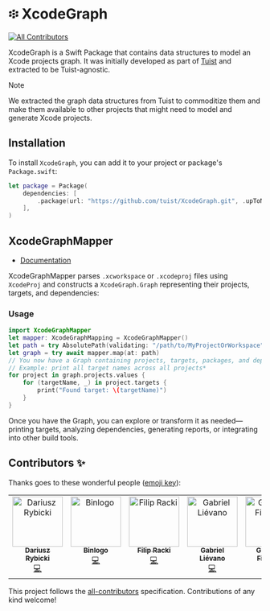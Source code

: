 # ፨ XcodeGraph
<!-- ALL-CONTRIBUTORS-BADGE:START - Do not remove or modify this section -->
[![All Contributors](https://img.shields.io/badge/all_contributors-6-orange.svg?style=flat-square)](#contributors-)
<!-- ALL-CONTRIBUTORS-BADGE:END -->

XcodeGraph is a Swift Package that contains data structures to model an Xcode projects graph.
It was initially developed as part of [Tuist](https://github.com/tuist/tuist) and extracted to be Tuist-agnostic.

> [!NOTE]
> We extracted the graph data structures from Tuist to commoditize them and make them available to other projects that might need to model and generate Xcode projects.

## Installation

To install `XcodeGraph`, you can add it to your project or package's `Package.swift`:

```swift
let package = Package(
    dependencies: [
        .package(url: "https://github.com/tuist/XcodeGraph.git", .upToNextMajor(from: "0.7.0")),
    ],
)
```

## XcodeGraphMapper

- [Documentation](https://xcodegraph.dev/documentation/xcodegraphmapper)

XcodeGraphMapper parses `.xcworkspace` or `.xcodeproj` files using `XcodeProj` and constructs a `XcodeGraph.Graph` representing their projects, targets, and dependencies:

### Usage

```swift
import XcodeGraphMapper
let mapper: XcodeGraphMapping = XcodeGraphMapper()
let path = try AbsolutePath(validating: "/path/to/MyProjectOrWorkspace")
let graph = try await mapper.map(at: path)
// You now have a Graph containing projects, targets, packages, and dependencies.*
// Example: print all target names across all projects*
for project in graph.projects.values {
    for (targetName, _) in project.targets {
        print("Found target: \(targetName)")
    }
}
```

Once you have the Graph, you can explore or transform it as needed—printing targets, analyzing dependencies, generating reports, or integrating into other build tools.

## Contributors ✨

Thanks goes to these wonderful people ([emoji key](https://allcontributors.org/docs/en/emoji-key)):

<!-- ALL-CONTRIBUTORS-LIST:START - Do not remove or modify this section -->
<!-- prettier-ignore-start -->
<!-- markdownlint-disable -->
<table>
  <tbody>
    <tr>
      <td align="center" valign="top" width="14.28%"><a href="http://darrarski.pl"><img src="https://avatars.githubusercontent.com/u/1384684?v=4?s=100" width="100px;" alt="Dariusz Rybicki"/><br /><sub><b>Dariusz Rybicki</b></sub></a><br /><a href="https://github.com/tuist/XcodeGraph/commits?author=darrarski" title="Code">💻</a></td>
      <td align="center" valign="top" width="14.28%"><a href="https://github.com/Binlogo"><img src="https://avatars.githubusercontent.com/u/7845507?v=4?s=100" width="100px;" alt="Binlogo"/><br /><sub><b>Binlogo</b></sub></a><br /><a href="https://github.com/tuist/XcodeGraph/commits?author=Binlogo" title="Code">💻</a></td>
      <td align="center" valign="top" width="14.28%"><a href="https://github.com/filipracki"><img src="https://avatars.githubusercontent.com/u/27164368?v=4?s=100" width="100px;" alt="Filip Racki"/><br /><sub><b>Filip Racki</b></sub></a><br /><a href="https://github.com/tuist/XcodeGraph/commits?author=filipracki" title="Code">💻</a></td>
      <td align="center" valign="top" width="14.28%"><a href="https://github.com/rgnns"><img src="https://avatars.githubusercontent.com/u/811827?v=4?s=100" width="100px;" alt="Gabriel Liévano"/><br /><sub><b>Gabriel Liévano</b></sub></a><br /><a href="https://github.com/tuist/XcodeGraph/commits?author=rgnns" title="Code">💻</a></td>
      <td align="center" valign="top" width="14.28%"><a href="https://github.com/fila95"><img src="https://avatars.githubusercontent.com/u/7265334?v=4?s=100" width="100px;" alt="Giovanni Filaferro"/><br /><sub><b>Giovanni Filaferro</b></sub></a><br /><a href="https://github.com/tuist/XcodeGraph/commits?author=fila95" title="Code">💻</a></td>
      <td align="center" valign="top" width="14.28%"><a href="https://github.com/Garfeild"><img src="https://avatars.githubusercontent.com/u/12799?v=4?s=100" width="100px;" alt="Anton Kolchunov"/><br /><sub><b>Anton Kolchunov</b></sub></a><br /><a href="https://github.com/tuist/XcodeGraph/commits?author=Garfeild" title="Code">💻</a></td>
    </tr>
  </tbody>
</table>

<!-- markdownlint-restore -->
<!-- prettier-ignore-end -->

<!-- ALL-CONTRIBUTORS-LIST:END -->

This project follows the [all-contributors](https://github.com/all-contributors/all-contributors) specification. Contributions of any kind welcome!
